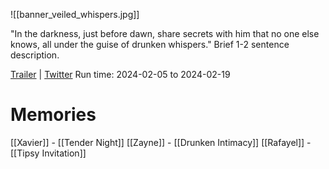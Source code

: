 ![[banner_veiled_whispers.jpg]]

"In the darkness, just before dawn, share secrets with him that no one else knows, all under the guise of drunken whispers."
Brief 1-2 sentence description.

[Trailer](https://www.youtube.com/watch?v=9iPXefsk9VM) | [Twitter](https://x.com/Love_Deepspace/status/1754108207067451706)
Run time: 2024-02-05 to 2024-02-19

# Memories
[[Xavier]] - [[Tender Night]]
[[Zayne]] - [[Drunken Intimacy]]
[[Rafayel]] - [[Tipsy Invitation]]
